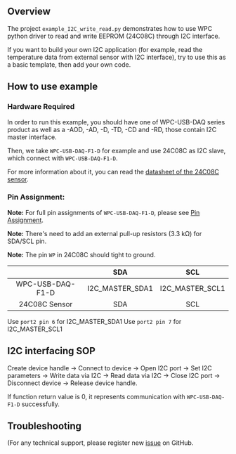 ## Overview

The project `example_I2C_write_read.py` demonstrates how to use WPC python driver to read and write EEPROM (24C08C) through I2C interface.

If you want to build your own I2C application (for example, read the temperature data from external sensor with I2C interface), try to use this as a basic template, then add your own code.

## How to use example

### Hardware Required
In order to run this example, you should have one of WPC-USB-DAQ series product as well as a -AOD, -AD, -D, -TD, -CD and -RD, those contain I2C master interface.

Then, we take `WPC-USB-DAQ-F1-D` for example and use 24C08C as I2C slave, which connect with `WPC-USB-DAQ-F1-D`.

For more information about it, you can read the [datasheet of the 24C08C sensor](https://github.com/WPC-Systems-Ltd/WPC_Python_driver_release/tree/main/Reference/Datasheet).

### Pin Assignment:

**Note:** For full pin assignments of `WPC-USB-DAQ-F1-D`, please see [Pin Assignment](https://github.com/WPC-Systems-Ltd/WPC_Python_driver_release/blob/main/Reference/Pinouts).

**Note:** There's need to add an external pull-up resistors (3.3 kΩ) for SDA/SCL pin.

**Note:** The pin `WP` in 24C08C should tight to ground.

|                  | SDA             | SCL             |
|:----------------:|:---------------:|:---------------:|
| WPC-USB-DAQ-F1-D | I2C_MASTER_SDA1 | I2C_MASTER_SCL1 |
| 24C08C Sensor    | SDA             | SCL             |

Use `port2 pin 6` for I2C_MASTER_SDA1
Use `port2 pin 7` for I2C_MASTER_SCL1


## I2C interfacing SOP 

Create device handle -> Connect to device -> Open I2C port -> Set I2C parameters -> Write data via I2C -> Read data via I2C -> Close I2C port -> Disconnect device -> Release device handle.

If function return value is 0, it represents communication with `WPC-USB-DAQ-F1-D` successfully.

## Troubleshooting

(For any technical support, please register new [issue](https://github.com/WPC-Systems-Ltd/WPC_Python_driver_release/issues) on GitHub.